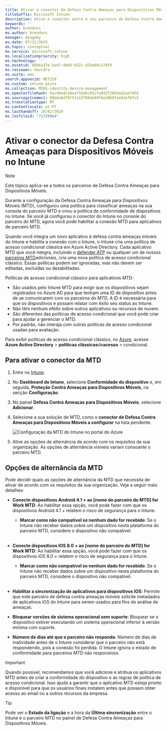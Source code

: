 ```yaml
---
title: Ativar o conector da Defesa Contra Ameaças para Dispositivos Móveis no Microsoft Intune
titleSuffix: Microsoft Intune
description: Ative o conector entre o seu parceiro de Defesa Contra Ameaças para Dispositivos Móveis (MTD) e o Microsoft Intune.
keywords: ''
author: brenduns
ms.author: brenduns
manager: dougeby
ms.date: 07/22/2019
ms.topic: conceptual
ms.service: microsoft-intune
ms.localizationpriority: high
ms.technology: ''
ms.assetid: dbb6a37e-ba47-4b69-922c-d25e66c279f6
ms.reviewer: davidra
ms.suite: ems
search.appverid: MET150
ms.custom: intune-azure
ms.collection: M365-identity-device-management
ms.openlocfilehash: 9ac49edcd4ea71bdbc83cfa093f2bb5e42aefd54
ms.sourcegitcommit: 88b6e6d70f5fa15708e640f6e20b97a442ef07c5
ms.translationtype: MT
ms.contentlocale: pt-PT
ms.lasthandoff: 10/02/2019
ms.locfileid: "71729564"
---
```

# <a name="enable-the-mobile-threat-defense-connector-in-intune"></a>Ativar o conector da Defesa Contra Ameaças para Dispositivos Móveis no Intune

> [!NOTE] 
> Este tópico aplica-se a todos os parceiros de Defesa Contra Ameaças para Dispositivos Móveis.

Durante a configuração da Defesa Contra Ameaças para Dispositivos Móveis (MTD), configurou uma política para classificar ameaças na sua consola do parceiro MTD e criou a política de conformidade de dispositivos no Intune. Se você já configurou o conector do Intune no console do parceiro do MTD, agora você pode habilitar a conexão MTD para aplicativos de parceiro MTD.

Quando você integra um novo aplicativo à defesa contra ameaças móveis do Intune e habilita a conexão com o Intune, o Intune cria uma política de acesso condicional clássica em Azure Active Directory. Cada aplicativo MTD que você integra, incluindo o [defender ATP](advanced-threat-protection.md) ou qualquer um de nossos [parceiros MTD](mobile-threat-defense.md#mobile-threat-defense-partners)adicionais, cria uma nova política de acesso condicional clássico. Essas políticas podem ser ignoradas, mas não devem ser editadas, excluídas ou desabilitadas.

Políticas de acesso condicional clássico para aplicativos MTD: 

- São usados pelo Intune MTD para exigir que os dispositivos sejam registrados no Azure AD para que tenham uma ID de dispositivo antes de se comunicarem com os parceiros do MTD. A ID é necessária para que os dispositivos e possam relatar com êxito seu status ao Intune.  
- Não têm nenhum efeito sobre outros aplicativos ou recursos de nuvem.  
- São diferentes das políticas de acesso condicional que você pode criar para ajudar a gerenciar o MTD.
- Por padrão, não interaja com outras políticas de acesso condicional usadas para avaliação.  

Para exibir políticas de acesso condicional clássico, no [Azure](https://portal.azure.com/#home), acesse **Azure Active Directory** > **políticas clássicas**de**acesso** > condicional.


## <a name="to-enable-the-mtd-connector"></a>Para ativar o conector da MTD

1. Entre no [Intune](https://go.microsoft.com/fwlink/?linkid=2090973).

4. No **Dashboard do Intune**, selecione **Conformidade do dispositivo** e, em seguida, **Proteção Contra Ameaças para Dispositivos Móveis**, na secção **Configuração**.

5. No painel **Defesa Contra Ameaças para Dispositivos Móveis**, selecione **Adicionar**.

6. Selecione a sua solução de MTD, como o **conector de Defesa Contra Ameaças para Dispositivos Móveis a configurar** na lista pendente.

    ![Configuração da MTD do Intune no portal do Azure](./media/mtd-connector-enable/enable-mtd-connector-1.png)

7. Ative as opções de alternância de acordo com os requisitos da sua organização. As opções de alternância visíveis variam consoante o parceiro MTD.

## <a name="mtd-toggle-options"></a>Opções de alternância da MTD

Pode decidir quais as opções de alternância da MTD que necessita de ativar de acordo com os requisitos da sua organização. Veja a seguir mais detalhes:

- **Conecte dispositivos Android 4.1 + ao [nome do parceiro do MTD] for Work MTD**: Ao habilitar essa opção, você pode fazer com que os dispositivos Android 4.1 + relatem o risco de segurança para o Intune.
  - **Marcar como não compatível se nenhum dado for recebido**: Se o Intune não receber dados sobre um dispositivo nesta plataforma do parceiro MTD, considere o dispositivo não compatível.
<br></br>
- **Conecte dispositivos IOS 8.0 + ao [nome do parceiro do MTD] for Work MTD**: Ao habilitar essa opção, você pode fazer com que os dispositivos iOS 8.0 + relatem o risco de segurança para o Intune.
  - **Marcar como não compatível se nenhum dado for recebido**: Se o Intune não receber dados sobre um dispositivo nesta plataforma do parceiro MTD, considere o dispositivo não compatível.
<br></br>
- **Habilitar a sincronização de aplicativos para dispositivos IOS**: Permite que este parceiro de defesa contra ameaças móveis solicite metadados de aplicativos iOS do Intune para serem usados para fins de análise de ameaças.

- **Bloquear versões de sistema operacional sem suporte**: Bloquear se o dispositivo estiver executando um sistema operacional inferior à versão mínima com suporte.

- **Número de dias até que o parceiro não responda**: Número de dias de inatividade antes de o Intune considerar que o parceiro não está respondendo, pois a conexão foi perdida. O Intune ignora o estado de conformidade para parceiros MTD não responsivos.

> [!IMPORTANT] 
> Quando possível, recomendamos que você adicione e atribua os aplicativos MTD antes de criar a conformidade do dispositivo e as regras de política de acesso condicional. Isso ajuda a garantir que o aplicativo MTD esteja pronto e disponível para que os usuários finais instalem antes que possam obter acesso ao email ou a outros recursos da empresa.

> [!TIP]
> Pode ver o **Estado da ligação** e a hora da **Última sincronização** entre o Intune e o parceiro MTD no painel de Defesa Contra Ameaças para Dispositivos Móveis.
